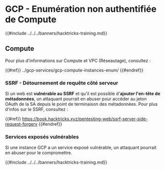 # GCP - Enumération non authentifiée de Compute

{{#include ../../../banners/hacktricks-training.md}}

## Compute

Pour plus d'informations sur Compute et VPC (Réseautage), consultez :

{{#ref}}
../gcp-services/gcp-compute-instances-enum/
{{#endref}}

### SSRF - Détournement de requête côté serveur

Si un web est **vulnérable au SSRF** et qu'il est possible d'**ajouter l'en-tête de métadonnées**, un attaquant pourrait en abuser pour accéder au jeton OAuth de la SA depuis le point de terminaison des métadonnées. Pour plus d'infos sur le SSRF, consultez :

{{#ref}}
https://book.hacktricks.xyz/pentesting-web/ssrf-server-side-request-forgery
{{#endref}}

### Services exposés vulnérables

Si une instance GCP a un service exposé vulnérable, un attaquant pourrait en abuser pour le compromettre.

{{#include ../../../banners/hacktricks-training.md}}
